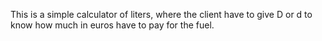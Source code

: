 This is a simple calculator of liters, where the client have to give D or d to know how much in euros have to pay for the fuel. 
